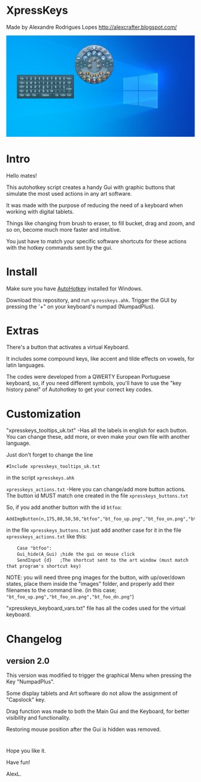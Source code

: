 # XpressKeys 

Made by Alexandre Rodrigues Lopes http://alexcrafter.blogspot.com/

![screenshot](screenshot.png)

# Intro

Hello mates!

This autohotkey script creates a handy Gui with graphic buttons that simulate the most used actions in any art software.

It was made with the purpose of reducing the need of a keyboard when working with digital tablets.

Things like changing from brush to eraser, to fill bucket, drag and zoom, and so on, become much more faster and intuitive.

You just have to match your specific software shortcuts for these actions with the hotkey commands sent by the gui.

# Install

Make sure you have [AutoHotkey](https://www.autohotkey.com/) installed for Windows.

Download this repository, and run `xpresskeys.ahk`. Trigger the GUI by pressing the '+" on your keyboard's numpad (NumpadPlus).

# Extras

There's a button that activates a virtual Keyboard.

It includes some compound keys, like accent and tilde effects on vowels, for latin languages.

The codes were developed from a QWERTY European Portuguese keyboard, so, if you need different symbols, you'll have to use the "key history panel" of Autohotkey to get your correct key codes.

# Customization

"xpresskeys_tooltips_uk.txt" -Has all the labels in english for each button. You can change these, add more, or even make your own file with another language.

Just don't forget to change the line
```
#Include xpresskeys_tooltips_uk.txt
```
in the script `xpresskeys.ahk`

`xpresskeys_actions.txt` -Here you can change/add more button actions. The button id MUST match one created in the file `xpresskeys_buttons.txt`

So, if you add another button with the id `btfoo`:
```
AddImgButton(n,175,80,50,50,"btfoo","bt_foo_up.png","bt_foo_on.png","bt_foo_dn.png")
```
in the file `xpresskeys_buttons.txt`
just add another case for it in the file `xpresskeys_actions.txt`
like this:
```
	Case "btfoo":
	Gui_hide(A_Gui)	;hide the gui on mouse click
	SendInput {d}	;The shortcut sent to the art window (must match that program's shortcut key)
```
NOTE: you will need three png images for the button, with up/over/down states, place them inside the "images" folder, and properly add their filenames to the command line.
(in this case; `"bt_foo_up.png","bt_foo_on.png","bt_foo_dn.png"`)

"xpresskeys_keyboard_vars.txt" file has all the codes used for the virtual keyboard.

# Changelog

## version 2.0

This version was modified to trigger the graphical Menu when pressing the Key "NumpadPlus".

Some display tablets and Art software do not allow the assignment of "Capslock" key.

Drag function was made to both the Main Gui and the Keyboard, for better visibility and functionality.

Restoring mouse position after the Gui is hidden was removed.

# 

Hope you like it.

Have fun!

AlexL.
